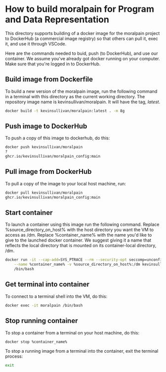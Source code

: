 # How to build moralpain for Program and Data Representation
This directory supports building of a docker image for the moralpain project to
DockerHub (a commercial image registry) so that others can pull it, exec it,
and use it through VSCode.

Here are the commands needed to buid, push (to DockerHub), and use our
container. We assume you've already got docker running on your computer. Make
sure that you're logged in to DockerHub.

## Build image from Dockerfile

To build a new version of the moralpain image,
run the following command in a terminal with this
directory as the current working directory. The
repository image name is kevinsullivan/moralpain.
It will have the tag, *latest*.

``` sh
docker build -t kevinsullivan/moralpain:latest . -m 8g
```

## Push image to DockerHub

To push a copy of this image to dockerhub, do this:

``` sh
docker push kevinsullivan/moralpain
?
ghcr.io/kevinsullivan/moralpain_config:main

```

## Pull image from DockerHub

To pull a copy of the image to your local host machine, run:

```sh
docker pull kevinsullivan/moralpain
ghcr.io/kevinsullivan/moralpain_config:main
```

## Start container

To launch a container using this image run the following command.
Replace %source_directory_on_host% with the host directory you want
the VM to access as /dm. Replace %container_name% with the name you'd
like to give to the launched docker container. We suggest giving it
a name that reflects the local directory that is mounted on its
container-local directory, /dm.

``` sh
docker run -it --cap-add=SYS_PTRACE --rm --security-opt seccomp=unconfined \
    --name %container_name% -v %source_directory_on_host%:/dm kevinsullivan/moralpain \
    /bin/bash
```

## Get terminal into container

To connect to a terminal shell into the VM, do this:

``` sh
docker exec -it moralpain /bin/bash
```

## Stop running container

To stop a container from a terminal on your host machine, do this:

``` sh
docker stop %container_name%
```

To stop a running image from a terminal into the container, exit the terminal process:

``` sh
exit
```
